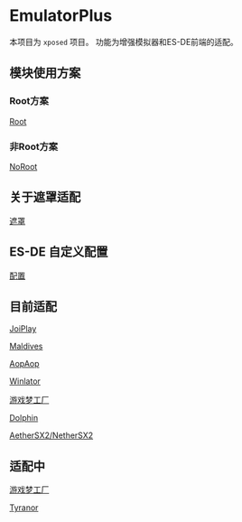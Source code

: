 # EmulatorPlus

本项目为 ```xposed``` 项目。
功能为增强模拟器和ES-DE前端的适配。

## 模块使用方案


### Root方案

[Root](doc/Root.md)

### 非Root方案

[NoRoot](doc/NoRoot.md)


## 关于遮罩适配

[遮罩](doc/Overlay.md)


## ES-DE 自定义配置

[配置](https://github.com/EagleFlyInSky/ES-DE-Custom)

## 目前适配

[JoiPlay](doc/JoiPlay.md)

[Maldives](doc/Maldives.md)

[AopAop](doc/AopAop.md)

[Winlator](doc/Winlator.md)

[游戏梦工厂](doc/GameDreamFactory.md)

[Dolphin](doc/Dolphion.md)

[AetherSX2/NetherSX2](doc/NetherSX2.md)

## 适配中

[游戏梦工厂](doc/GameDreamFactory.md)

[Tyranor](doc/Tyranor.md)


